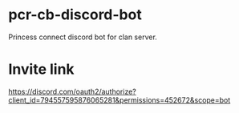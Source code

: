 # pcr-cb-discord-bot
Princess connect discord bot for clan server.

# Invite link
https://discord.com/oauth2/authorize?client_id=794557595876065281&permissions=452672&scope=bot
